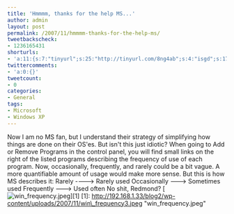 ```yaml
---
title: 'Hmmmm, thanks for the help MS...'
author: admin
layout: post
permalink: /2007/11/hmmmm-thanks-for-the-help-ms/
tweetbackscheck:
- 1236165431
shorturls:
- 'a:11:{s:7:"tinyurl";s:25:"http://tinyurl.com/8ng4ab";s:4:"isgd";s:17:"http://is.gd/fqja";s:5:"bitly";s:18:"http://bit.ly/DwKt";s:5:"snipr";s:22:"http://snipr.com/9tt5a";s:5:"snurl";s:22:"http://snurl.com/9tt5a";s:7:"snipurl";s:24:"http://snipurl.com/9tt5a";s:4:"trim";s:17:"http://tr.im/4km8";s:5:"adjix";s:207:"(10 Jan 2008 temporary restriction: API requires valid partnerID or partnerEmail key in request. Contact us if this affects you.) Invalid Adjix request. API documentation @ http://web.adjix.com/AdjixAPI.html";s:4:"advu";s:203:"(10 Jan 2008 temporary restriction: API requires valid partnerID or partnerEmail key in request. Contact us if this affects you.) Invalid Adjix request. API documentation @ http://web.ad.vu/AdjixAPI.html";s:4:"zima";s:17:"http://zi.ma/d199";s:9:"permalink";s:60:"http://hehe2.net/linux-general/hmmmm-thanks-for-the-help-ms/";}'
twittercomments:
- 'a:0:{}'
tweetcount:
- 0
categories:
- General
tags:
- Microsoft
- Windows XP
---
```

Now I am no MS fan, but I understand their strategy of simplifying how things are done on their OS'es. But isn't this just idiotic?
When going to Add or Remove Programs in the control panel, you will find small links on the right of the listed programs describing the frequency of use of each program. Now, occasionally, frequently, and rarely could be a bit vague. A more quantifiable amount of usage would make more sense. But this is how MS describes it:
Rarely ----\> Rarely used
Occasionally ---\> Sometimes used
Frequently ---\> Used often
No shit, Redmond?
\[![win_frequency.jpeg](/blog/wp-content/imagescaler/e9d6cbb43d13d64722b59ba77620a7a3.jpeg)\]\[1\]
\[1\]: http://192.168.1.33/blog2/wp-content/uploads/2007/11/win\_frequency3.jpeg "win\_frequency.jpeg"